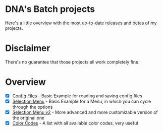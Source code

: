 # DNA's Batch projects
Here's a little overview with the most up-to-date releases and betas of my projects.

# Disclaimer
There's no guarantee that those projects all work completely fine.

# Overview
- [x] [Config Files](https://github.com/DNAScanner/BATch-Coding/tree/main/ConfigFiles) - Basic Example for reading and saving config files
- [x] [Selection Menu](https://github.com/DNAScanner/BATch-Coding/tree/main/SelectionMenu) - Basic Example for a Menu, in which you can cycle through the options
- [x] [Selection Menu v2](https://github.com/DNAScanner/BATch-Coding/tree/main/SelectionMenu%20v2) - More advanced and more customizable version of the original one
- [x] [Color Codes](https://github.com/DNAScanner/BATch-Coding/blob/main/-ColorCodes.cmd) - A list with all available color codes, very useful
